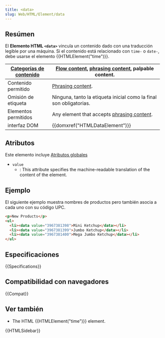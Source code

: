 ```yaml
---
title: <data>
slug: Web/HTML/Element/data
---
```


## Resúmen

El **Elemento HTML `<data>`** vincula un contenido dado con una traducción legible por una máquina. Si el contenido está relacionado con `time-` o `date-`, debe usarse el elemento {{HTMLElement("time")}}.

| [Categorías de contenido](/es/docs/HTML/Content_categories) | [Flow content](/es/docs/HTML/Content_categories#Flow_content), [phrasing content](/es/docs/HTML/Content_categories#Phrasing_content), palpable content. |
| ----------------------------------------------------------- | ------------------------------------------------------------------------------------------------------------------------------------------------------- |
| Contenido permitido                                         | [Phrasing content](/es/docs/HTML/Content_categories#Phrasing_content).                                                                                  |
| Omisión de etiqueta                                         | Ninguna, tanto la etiqueta inicial como la final son obligatorias.                                                                                                                                     |
| Elementos permitidos                                        | Any element that accepts [phrasing content](/es/docs/HTML/Content_categories#Phrasing_content).                                                         |
| interfaz DOM                                                | {{domxref("HTMLDataElement")}}                                                                                                                          |

## Atributos

Este elemento incluye [Atributos globales](/es/docs/HTML/Global_attributes)

- `value`
  - : This attribute specifies the machine-readable translation of the content of the element.

## Ejemplo

El siguiente ejemplo muestra nombres de productos pero también asocia a cada uno con su código UPC.

```html
<p>New Products</p>
<ul>
  <li><data value="3967381398">Mini Ketchup</data></li>
  <li><data value="3967381399">Jumbo Ketchup</data></li>
  <li><data value="3967381400">Mega Jumbo Ketchup</data></li>
</ul>
```

## Especificaciones

{{Specifications}}

## Compatibilidad con navegadores

{{Compat}}

## Ver también

- The HTML {{HTMLElement("time")}} element.

{{HTMLSidebar}}
